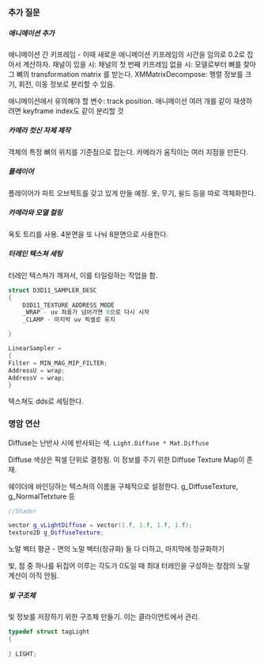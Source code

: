 ### 추가 질문
##### 애니메이션 추가
애니메이션 간 키프레임 - 이때 새로운 애니메이션 키프레임의 시간을 임의로 0.2로 잡아서 계산하자.
채널이 있을 시: 채널의 첫 번째 키프레임
없을 시: 모델로부터 뼈를 찾아 그 뼈의 transformation matrix 를 받는다.
XMMatrixDecompose: 행렬 정보를 크기, 회전, 이동 정보로 분리할 수 있음.

애니메이션에서 유의해야 할 변수: track position.
애니메이션 여러 개를 같이 재생하려면 keyframe index도 같이 분리할 것

##### 카메라 컷신 자체 제작
객체의 특정 뼈의 위치를 기준점으로 잡는다.
카메라가 움직이는 여러 지점을 만든다.

##### 플레이어
플레이어가 파트 오브젝트를 갖고 있게 만들 예정.
옷, 무기, 쉴드 등을 따로 객체화한다.

##### 카메라와 모델 컬링
옥토 트리를 사용.
4분면을 또 나눠 8분면으로 사용한다.

##### 터레인 텍스쳐 세팅
터레인 텍스쳐가 깨져서, 이를 타일링하는 작업을 함.
``` cpp
struct D3D11_SAMPLER_DESC
{
	D3D11_TEXTURE_ADDRESS_MODE
	_WRAP - uv 좌표가 넘어가면 0으로 다시 시작
	_CLAMP - 마지막 uv 픽셀로 유지

}

LinearSampler = 
{
Filter = MIN_MAG_MIP_FILTER;
AddressU = wrap;
AddressV = wrap;
}
```

텍스쳐도 dds로 세팅한다.

### 명암 연산
Diffuse는 난반사 시에 반사되는 색.
`Light.Diffuse * Mat.Diffuse`

Diffuse 색상은 픽셀 단위로 결정됨.
이 정보를 주기 위한 Diffuse Texture Map이 존재.

쉐이더에 바인딩하는 텍스쳐의 이름을 구체적으로 설정한다.
g_DiffuseTexture, g_NormalTetxture 등

``` cpp
//Shader

vector g_vLightDiffuse = vector(1.f, 1.f, 1.f, 1.f);
texture2D g_DiffuseTexture;
```

노말 벡터 평균 - 면의 노말 벡터(정규화) 들 다 더하고, 마지막에 정규화하기

빛, 점 중 하나를 뒤집어 이루는 각도가 0도일 때 최대
터레인을 구성하는 정점의 노말 계산이 아직 안됨.
##### 빛 구조체
빛 정보를 저장하기 위한 구조체 만들기.
이는 클라이언트에서 관리.
``` cpp
typedef struct tagLight
{
	
} LIGHT;
```

